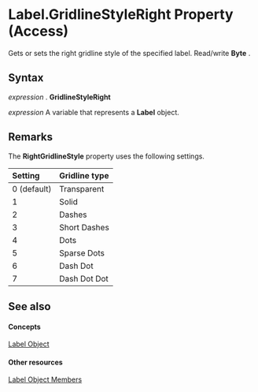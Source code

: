 
# Label.GridlineStyleRight Property (Access)

Gets or sets the right gridline style of the specified label. Read/write  **Byte** .


## Syntax

 _expression_ . **GridlineStyleRight**

 _expression_ A variable that represents a **Label** object.


## Remarks

The  **RightGridlineStyle** property uses the following settings.



|**Setting**|**Gridline type**|
|:-----|:-----|
|0 (default)|Transparent|
|1|Solid|
|2|Dashes|
|3|Short Dashes|
|4|Dots|
|5|Sparse Dots|
|6|Dash Dot|
|7|Dash Dot Dot|

## See also


#### Concepts


[Label Object](3d83d916-85d7-b2eb-c9f6-f9a6ff0c9ec7.md)
#### Other resources


[Label Object Members](a47442ed-c770-49a4-3bd1-76e3e05bddca.md)
